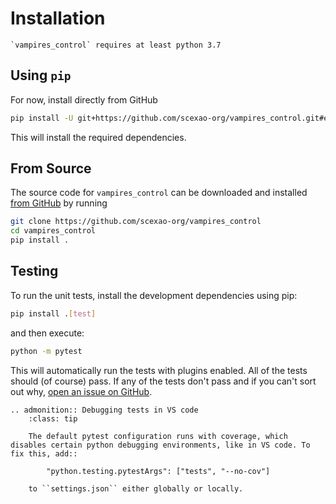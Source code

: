 # Installation

```{margin}
`vampires_control` requires at least python 3.7
```

## Using `pip`

For now, install directly from GitHub

```bash
pip install -U git+https://github.com/scexao-org/vampires_control.git#egg=vampires_control
```

This will install the required dependencies.


## From Source

The source code for `vampires_control` can be downloaded and installed [from GitHub](https://github.com/scexao-org/vampires_control) by running

```bash
git clone https://github.com/scexao-org/vampires_control
cd vampires_control
pip install .
```

## Testing

To run the unit tests, install the development dependencies using pip:

```bash
pip install .[test]
```

and then execute:

```bash
python -m pytest
```

This will automatically run the tests with plugins enabled. All of the tests should (of course) pass. If any of the tests don't pass and if
you can't sort out why, [open an issue on GitHub](https://github.com/scexao-org/vampires_control/issues).


```{eval-rst}
.. admonition:: Debugging tests in VS code
    :class: tip
    
    The default pytest configuration runs with coverage, which disables certain python debugging environments, like in VS code. To fix this, add::
    
        "python.testing.pytestArgs": ["tests", "--no-cov"]
    
    to ``settings.json`` either globally or locally.
```

